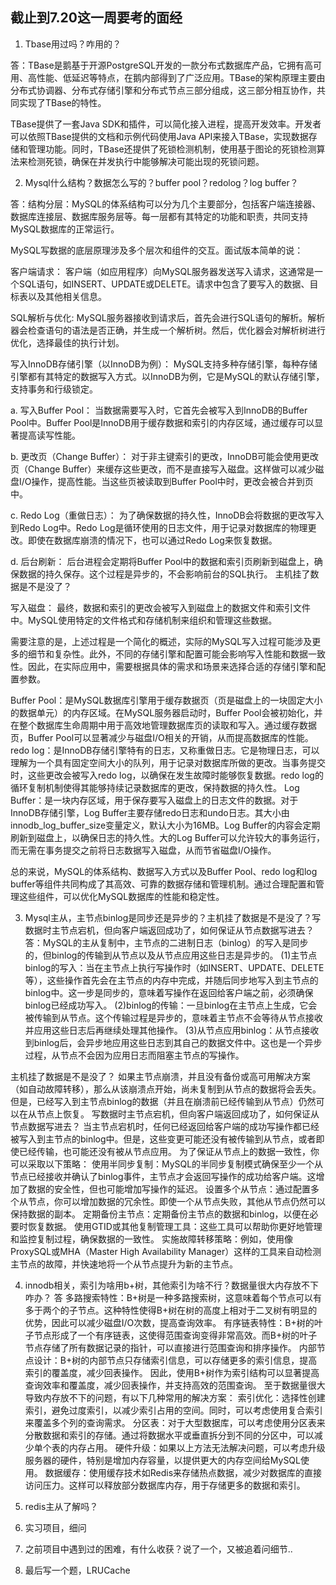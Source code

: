 ## 截止到7.20这一周要考的面经
1. Tbase用过吗？咋用的？

答：TBase是鹅基于开源PostgreSQL开发的一款分布式数据库产品，它拥有高可用、高性能、低延迟等特点，在鹅内部得到了广泛应用。TBase的架构原理主要由分布式协调器、分布式存储引擎和分布式节点三部分组成，这三部分相互协作，共同实现了TBase的特性。

TBase提供了一套Java SDK和插件，可以简化接入进程，提高开发效率。开发者可以依照TBase提供的文档和示例代码使用Java API来接入TBase，实现数据存储和管理功能。同时，TBase还提供了死锁检测机制，使用基于图论的死锁检测算法来检测死锁，确保在并发执行中能够解决可能出现的死锁问题。

2. Mysql什么结构？数据怎么写的？buffer pool？redolog？log buffer？

答：结构分层：MySQL的体系结构可以分为几个主要部分，包括客户端连接器、数据库连接层、数据库服务层等。每一层都有其特定的功能和职责，共同支持MySQL数据库的正常运行。


MySQL写数据的底层原理涉及多个层次和组件的交互。面试版本简单的说：

客户端请求：
客户端（如应用程序）向MySQL服务器发送写入请求，这通常是一个SQL语句，如INSERT、UPDATE或DELETE。请求中包含了要写入的数据、目标表以及其他相关信息。

SQL解析与优化:
MySQL服务器接收到请求后，首先会进行SQL语句的解析。解析器会检查语句的语法是否正确，并生成一个解析树。然后，优化器会对解析树进行优化，选择最佳的执行计划。

写入InnoDB存储引擎（以InnoDB为例）：
MySQL支持多种存储引擎，每种存储引擎都有其特定的数据写入方式。以InnoDB为例，它是MySQL的默认存储引擎，支持事务和行级锁定。

a. 写入Buffer Pool：
当数据需要写入时，它首先会被写入到InnoDB的Buffer Pool中。Buffer Pool是InnoDB用于缓存数据和索引的内存区域，通过缓存可以显著提高读写性能。

b. 更改页（Change Buffer）：
对于非主键索引的更改，InnoDB可能会使用更改页（Change Buffer）来缓存这些更改，而不是直接写入磁盘。这样做可以减少磁盘I/O操作，提高性能。当这些页被读取到Buffer Pool中时，更改会被合并到页中。

c. Redo Log（重做日志）：
为了确保数据的持久性，InnoDB会将数据的更改写入到Redo Log中。Redo Log是循环使用的日志文件，用于记录对数据库的物理更改。即使在数据库崩溃的情况下，也可以通过Redo Log来恢复数据。

d. 后台刷新：
后台进程会定期将Buffer Pool中的数据和索引页刷新到磁盘上，确保数据的持久保存。这个过程是异步的，不会影响前台的SQL执行。
主机挂了数据是不是没了？

写入磁盘：
最终，数据和索引的更改会被写入到磁盘上的数据文件和索引文件中。MySQL使用特定的文件格式和存储机制来组织和管理这些数据。

需要注意的是，上述过程是一个简化的概述，实际的MySQL写入过程可能涉及更多的细节和复杂性。此外，不同的存储引擎和配置可能会影响写入性能和数据一致性。因此，在实际应用中，需要根据具体的需求和场景来选择合适的存储引擎和配置参数。

Buffer Pool：是MySQL数据库引擎用于缓存数据页（页是磁盘上的一块固定大小的数据单元）的内存区域。在MySQL服务器启动时，Buffer Pool会被初始化，并在整个数据库生命周期中用于高效地管理数据库页的读取和写入。通过缓存数据页，Buffer Pool可以显著减少与磁盘I/O相关的开销，从而提高数据库的性能。
redo log：是InnoDB存储引擎特有的日志，又称重做日志。它是物理日志，可以理解为一个具有固定空间大小的队列，用于记录对数据库所做的更改。当事务提交时，这些更改会被写入redo log，以确保在发生故障时能够恢复数据。redo log的循环复制机制使得其能够持续记录数据库的更改，保持数据的持久性。
Log Buffer：是一块内存区域，用于保存要写入磁盘上的日志文件的数据。对于InnoDB存储引擎，Log Buffer主要存储redo日志和undo日志。其大小由innodb_log_buffer_size变量定义，默认大小为16MB。Log Buffer的内容会定期刷新到磁盘上，以确保日志的持久性。大的Log Buffer可以允许较大的事务运行，而无需在事务提交之前将日志数据写入磁盘，从而节省磁盘I/O操作。

总的来说，MySQL的体系结构、数据写入方式以及Buffer Pool、redo log和log buffer等组件共同构成了其高效、可靠的数据存储和管理机制。通过合理配置和管理这些组件，可以优化MySQL数据库的性能和稳定性。

3. Mysql主从，主节点binlog是同步还是异步的？主机挂了数据是不是没了？写数据时主节点宕机，但向客户端返回成功了，如何保证从节点数据写进去？
答：MySQL的主从复制中，主节点的二进制日志（binlog）的写入是同步的，但binlog的传输到从节点以及从节点应用这些日志是异步的。
(1)主节点binlog的写入：当在主节点上执行写操作时（如INSERT、UPDATE、DELETE等），这些操作首先会在主节点的内存中完成，并随后同步地写入到主节点的binlog中。这一步是同步的，意味着写操作在返回给客户端之前，必须确保binlog已经成功写入。
(2)binlog的传输：一旦binlog在主节点上生成，它会被传输到从节点。这个传输过程是异步的，意味着主节点不会等待从节点接收并应用这些日志后再继续处理其他操作。
(3)从节点应用binlog：从节点接收到binlog后，会异步地应用这些日志到其自己的数据文件中。这也是一个异步过程，从节点不会因为应用日志而阻塞主节点的写操作。

主机挂了数据是不是没了？
如果主节点崩溃，并且没有备份或高可用解决方案（如自动故障转移），那么从该崩溃点开始，尚未复制到从节点的数据将会丢失。但是，已经写入到主节点binlog的数据（并且在崩溃前已经传输到从节点）仍然可以在从节点上恢复。
写数据时主节点宕机，但向客户端返回成功了，如何保证从节点数据写进去？
当主节点宕机时，任何已经返回给客户端的成功写操作都已经被写入到主节点的binlog中。但是，这些变更可能还没有被传输到从节点，或者即使已经传输，也可能还没有被从节点应用。
为了保证从节点上的数据一致性，你可以采取以下策略：
使用半同步复制：MySQL的半同步复制模式确保至少一个从节点已经接收并确认了binlog事件，主节点才会返回写操作的成功给客户端。这增加了数据的安全性，但也可能增加写操作的延迟。
设置多个从节点：通过配置多个从节点，你可以增加数据的冗余性。即使一个从节点失败，其他从节点仍然可以保持数据的副本。
定期备份主节点：定期备份主节点的数据和binlog，以便在必要时恢复数据。
使用GTID或其他复制管理工具：这些工具可以帮助你更好地管理和监控复制过程，确保数据的一致性。
实施故障转移策略：例如，使用像ProxySQL或MHA（Master High Availability Manager）这样的工具来自动检测主节点的故障，并快速地将一个从节点提升为新的主节点。

4. innodb相关，索引为啥用b+树，其他索引为啥不行？数据量很大内存放不下咋办？
答
多路搜索特性：B+树是一种多路搜索树，这意味着每个节点可以有多于两个的子节点。这种特性使得B+树在树的高度上相对于二叉树有明显的优势，因此可以减少磁盘I/O次数，提高查询效率。
有序链表特性：B+树的叶子节点形成了一个有序链表，这使得范围查询变得非常高效。而B+树的叶子节点存储了所有数据记录的指针，可以直接进行范围查询和排序操作。
内部节点设计：B+树的内部节点只存储索引信息，可以存储更多的索引信息，提高索引的覆盖度，减少回表操作。
因此，使用B+树作为索引结构可以显著提高查询效率和覆盖度，减少回表操作，并支持高效的范围查询。
至于数据量很大导致内存放不下的问题，有以下几种常用的解决方案：
索引优化：选择性创建索引，避免过度索引，以减少索引占用的空间。同时，可以考虑使用复合索引来覆盖多个列的查询需求。
分区表：对于大型数据库，可以考虑使用分区表来分散数据和索引的存储。通过将数据水平或垂直拆分到不同的分区中，可以减少单个表的内存占用。
硬件升级：如果以上方法无法解决问题，可以考虑升级服务器的硬件，特别是增加内存容量，以提供更大的内存空间给MySQL使用。
数据缓存：使用缓存技术如Redis来存储热点数据，减少对数据库的直接访问压力。这样可以释放部分数据库内存，用于存储更多的数据和索引。

5. redis主从了解吗？

5. 实习项目，细问

6. 之前项目中遇到过的困难，有什么收获？说了一个，又被追着问细节..

7. 最后写一个题，LRUCache

